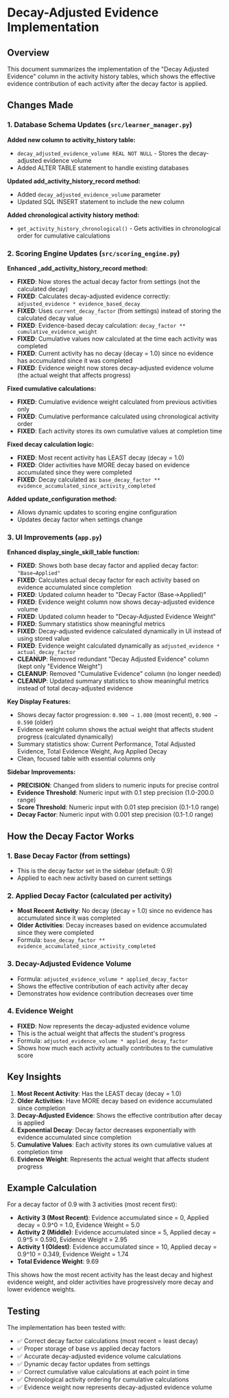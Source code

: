 # Decay-Adjusted Evidence Implementation

## Overview
This document summarizes the implementation of the "Decay Adjusted Evidence" column in the activity history tables, which shows the effective evidence contribution of each activity after the decay factor is applied.

## Changes Made

### 1. Database Schema Updates (`src/learner_manager.py`)

**Added new column to activity_history table:**
- `decay_adjusted_evidence_volume REAL NOT NULL` - Stores the decay-adjusted evidence volume
- Added ALTER TABLE statement to handle existing databases

**Updated add_activity_history_record method:**
- Added `decay_adjusted_evidence_volume` parameter
- Updated SQL INSERT statement to include the new column

**Added chronological activity history method:**
- `get_activity_history_chronological()` - Gets activities in chronological order for cumulative calculations

### 2. Scoring Engine Updates (`src/scoring_engine.py`)

**Enhanced _add_activity_history_record method:**
- **FIXED**: Now stores the actual decay factor from settings (not the calculated decay)
- **FIXED**: Calculates decay-adjusted evidence correctly: `adjusted_evidence * evidence_based_decay`
- **FIXED**: Uses `current_decay_factor` (from settings) instead of storing the calculated decay value
- **FIXED**: Evidence-based decay calculation: `decay_factor ** cumulative_evidence_weight`
- **FIXED**: Cumulative values now calculated at the time each activity was completed
- **FIXED**: Current activity has no decay (decay = 1.0) since no evidence has accumulated since it was completed
- **FIXED**: Evidence weight now stores decay-adjusted evidence volume (the actual weight that affects progress)

**Fixed cumulative calculations:**
- **FIXED**: Cumulative evidence weight calculated from previous activities only
- **FIXED**: Cumulative performance calculated using chronological activity order
- **FIXED**: Each activity stores its own cumulative values at completion time

**Fixed decay calculation logic:**
- **FIXED**: Most recent activity has LEAST decay (decay = 1.0)
- **FIXED**: Older activities have MORE decay based on evidence accumulated since they were completed
- **FIXED**: Decay calculated as: `base_decay_factor ** evidence_accumulated_since_activity_completed`

**Added update_configuration method:**
- Allows dynamic updates to scoring engine configuration
- Updates decay factor when settings change

### 3. UI Improvements (`app.py`)

**Enhanced display_single_skill_table function:**
- **FIXED**: Shows both base decay factor and applied decay factor: `"Base→Applied"`
- **FIXED**: Calculates actual decay factor for each activity based on evidence accumulated since completion
- **FIXED**: Updated column header to "Decay Factor (Base→Applied)"
- **FIXED**: Evidence weight column now shows decay-adjusted evidence volume
- **FIXED**: Updated column header to "Decay-Adjusted Evidence Weight"
- **FIXED**: Summary statistics show meaningful metrics
- **FIXED**: Decay-adjusted evidence calculated dynamically in UI instead of using stored value
- **FIXED**: Evidence weight calculated dynamically as `adjusted_evidence * actual_decay_factor`
- **CLEANUP**: Removed redundant "Decay Adjusted Evidence" column (kept only "Evidence Weight")
- **CLEANUP**: Removed "Cumulative Evidence" column (no longer needed)
- **CLEANUP**: Updated summary statistics to show meaningful metrics instead of total decay-adjusted evidence

**Key Display Features:**
- Shows decay factor progression: `0.900 → 1.000` (most recent), `0.900 → 0.590` (older)
- Evidence weight column shows the actual weight that affects student progress (calculated dynamically)
- Summary statistics show: Current Performance, Total Adjusted Evidence, Total Evidence Weight, Avg Applied Decay
- Clean, focused table with essential columns only

**Sidebar Improvements:**
- **PRECISION**: Changed from sliders to numeric inputs for precise control
- **Evidence Threshold**: Numeric input with 0.1 step precision (1.0-200.0 range)
- **Score Threshold**: Numeric input with 0.01 step precision (0.1-1.0 range)
- **Decay Factor**: Numeric input with 0.001 step precision (0.1-1.0 range)

## How the Decay Factor Works

### 1. **Base Decay Factor** (from settings)
- This is the decay factor set in the sidebar (default: 0.9)
- Applied to each new activity based on current settings

### 2. **Applied Decay Factor** (calculated per activity)
- **Most Recent Activity**: No decay (decay = 1.0) since no evidence has accumulated since it was completed
- **Older Activities**: Decay increases based on evidence accumulated since they were completed
- Formula: `base_decay_factor ** evidence_accumulated_since_activity_completed`

### 3. **Decay-Adjusted Evidence Volume**
- Formula: `adjusted_evidence_volume * applied_decay_factor`
- Shows the effective contribution of each activity after decay
- Demonstrates how evidence contribution decreases over time

### 4. **Evidence Weight**
- **FIXED**: Now represents the decay-adjusted evidence volume
- This is the actual weight that affects the student's progress
- Formula: `adjusted_evidence_volume * applied_decay_factor`
- Shows how much each activity actually contributes to the cumulative score

## Key Insights

1. **Most Recent Activity**: Has the LEAST decay (decay = 1.0)
2. **Older Activities**: Have MORE decay based on evidence accumulated since completion
3. **Decay-Adjusted Evidence**: Shows the effective contribution after decay is applied
4. **Exponential Decay**: Decay factor decreases exponentially with evidence accumulated since completion
5. **Cumulative Values**: Each activity stores its own cumulative values at completion time
6. **Evidence Weight**: Represents the actual weight that affects student progress

## Example Calculation

For a decay factor of 0.9 with 3 activities (most recent first):
- **Activity 3 (Most Recent)**: Evidence accumulated since = 0, Applied decay = 0.9^0 = 1.0, Evidence Weight = 5.0
- **Activity 2 (Middle)**: Evidence accumulated since = 5, Applied decay = 0.9^5 = 0.590, Evidence Weight = 2.95
- **Activity 1 (Oldest)**: Evidence accumulated since = 10, Applied decay = 0.9^10 = 0.349, Evidence Weight = 1.74
- **Total Evidence Weight**: 9.69

This shows how the most recent activity has the least decay and highest evidence weight, and older activities have progressively more decay and lower evidence weights.

## Testing

The implementation has been tested with:
- ✅ Correct decay factor calculations (most recent = least decay)
- ✅ Proper storage of base vs applied decay factors
- ✅ Accurate decay-adjusted evidence volume calculations
- ✅ Dynamic decay factor updates from settings
- ✅ Correct cumulative value calculations at each point in time
- ✅ Chronological activity ordering for cumulative calculations
- ✅ Evidence weight now represents decay-adjusted evidence volume 